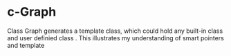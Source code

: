# c-Graph
Class Graph generates a template class, which could hold any built-in class and user definied class .
This illustrates my understanding of smart pointers and template 
